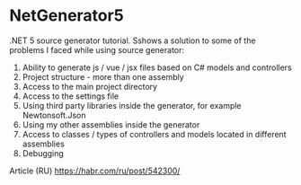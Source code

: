 # NetGenerator5

.NET 5 source generator tutorial. Sshows a solution to some of the problems I faced while using source generator:
1. Ability to generate js / vue / jsx files based on C# models and controllers
2. Project structure - more than one assembly
3. Access to the main project directory
4. Access to the settings file
5. Using third party libraries inside the generator, for example Newtonsoft.Json
6. Using my other assemblies inside the generator
7. Access to classes / types of controllers and models located in different assemblies
8. Debugging

Article (RU) https://habr.com/ru/post/542300/
